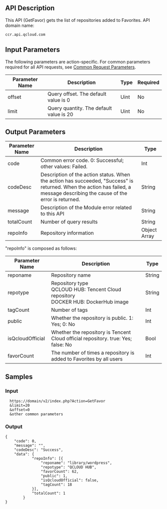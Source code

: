 ## API Description
This API (GetFavor) gets the list of repositories added to Favorites.
API domain name:

````
ccr.api.qcloud.com
````

## Input Parameters
The following parameters are action-specific. For common parameters required for all API requests, see [Common Request Parameters](https://intl.cloud.tencent.com/document/api/457/9463).

| Parameter Name | Description | Type | Required |
|---------|---------|---------|---------|
| offset | Query offset. The default value is 0 | Uint | No |
| limit | Query quantity. The default value is 20 | Uint | No |

## Output Parameters

| Parameter Name | Description | Type |
|---------|---------|---------|
| code | Common error code. 0: Successful; other values: Failed. | Int |
| codeDesc | Description of the action status. When the action has succeeded, "Success" is returned. When the action has failed, a message describing the cause of the error is returned. | String |
| message | Description of the Module error related to this API | String |
| totalCount | Number of query results | String |
| repoInfo | Repository information | Object Array |

"repoInfo" is composed as follows:

| Parameter Name | Description | Type |
|---------|---------|---------|
| reponame | Repository name | String |
| repotype | Repository type <br>QCLOUD HUB: Tencent Cloud repository <br>DOCKER HUB: DockerHub image | String |
| tagCount | Number of tags | Int |
| public | Whether the repository is public. 1: Yes; 0: No | Int |
| isQcloudOfficial | Whether the repository is Tencent Cloud official repository. true: Yes; false: No | Bool |
| favorCount | The number of times a repository is added to Favorites by all users | Int |


## Samples
### Input

```
  https://domain/v2/index.php?Action=GetFavor
  &limit=20
  &offset=0
  &other common parameters
```
### Output

```
{
    "code": 0,
    "message": "", 
    "codeDesc": "Success",
    "data": {
			"repoInfo": [{
				"reponame": "library/wordpress",
				"repotype": "QCLOUD HUB",
				"favorCount": 62,
				"public": 1,
				"isQcloudOfficial": false,
				"tagCount": 18
			}],
			"totalCount": 1
		}
}

```